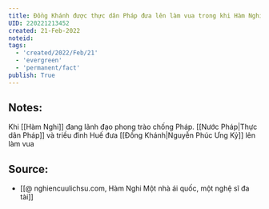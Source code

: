 ```yaml
---
title: Đồng Khánh được thực dân Pháp đưa lên làm vua trong khi Hàm Nghi lãnh đạo phong trào chống Pháp
UID: 220221213452
created: 21-Feb-2022
noteid:
tags:
  - 'created/2022/Feb/21'
  - 'evergreen'
  - 'permanent/fact'
publish: True
---
```

## Notes:
Khi [[Hàm Nghi]] đang lãnh đạo phong trào chống Pháp. [[Nước Pháp|Thực dân Pháp]] và triều đình Huế đưa [[Đồng Khánh|Nguyễn Phúc Ưng Kỷ]] lên làm vua

## Source:
- [[@ nghiencuulichsu.com, Hàm Nghi Một nhà ái quốc, một nghệ sĩ đa tài]]




